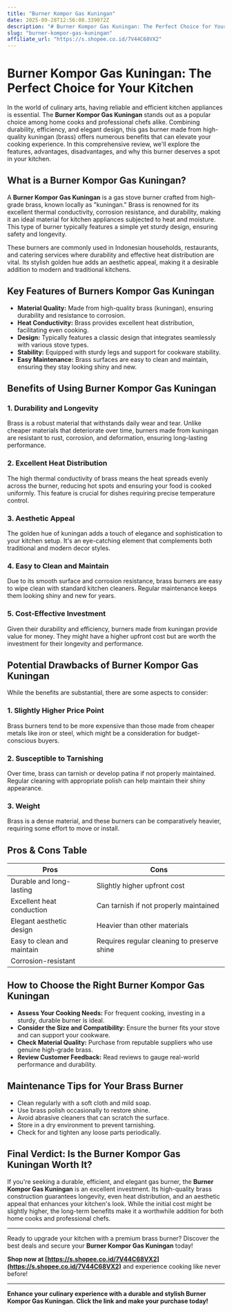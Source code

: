 ```yaml
---
title: "Burner Kompor Gas Kuningan"
date: 2025-09-28T12:56:08.339072Z
description: "# Burner Kompor Gas Kuningan: The Perfect Choice for Your Kitchen..."
slug: "burner-kompor-gas-kuningan"
affiliate_url: "https://s.shopee.co.id/7V44C68VX2"
---
```

# Burner Kompor Gas Kuningan: The Perfect Choice for Your Kitchen

In the world of culinary arts, having reliable and efficient kitchen appliances is essential. The **Burner Kompor Gas Kuningan** stands out as a popular choice among home cooks and professional chefs alike. Combining durability, efficiency, and elegant design, this gas burner made from high-quality kuningan (brass) offers numerous benefits that can elevate your cooking experience. In this comprehensive review, we'll explore the features, advantages, disadvantages, and why this burner deserves a spot in your kitchen.

## What is a Burner Kompor Gas Kuningan?

A **Burner Kompor Gas Kuningan** is a gas stove burner crafted from high-grade brass, known locally as "kuningan." Brass is renowned for its excellent thermal conductivity, corrosion resistance, and durability, making it an ideal material for kitchen appliances subjected to heat and moisture. This type of burner typically features a simple yet sturdy design, ensuring safety and longevity.

These burners are commonly used in Indonesian households, restaurants, and catering services where durability and effective heat distribution are vital. Its stylish golden hue adds an aesthetic appeal, making it a desirable addition to modern and traditional kitchens.

## Key Features of Burners Kompor Gas Kuningan

- **Material Quality:** Made from high-quality brass (kuningan), ensuring durability and resistance to corrosion.
- **Heat Conductivity:** Brass provides excellent heat distribution, facilitating even cooking.
- **Design:** Typically features a classic design that integrates seamlessly with various stove types.
- **Stability:** Equipped with sturdy legs and support for cookware stability.
- **Easy Maintenance:** Brass surfaces are easy to clean and maintain, ensuring they stay looking shiny and new.

## Benefits of Using Burner Kompor Gas Kuningan

### 1. Durability and Longevity

Brass is a robust material that withstands daily wear and tear. Unlike cheaper materials that deteriorate over time, burners made from kuningan are resistant to rust, corrosion, and deformation, ensuring long-lasting performance.

### 2. Excellent Heat Distribution

The high thermal conductivity of brass means the heat spreads evenly across the burner, reducing hot spots and ensuring your food is cooked uniformly. This feature is crucial for dishes requiring precise temperature control.

### 3. Aesthetic Appeal

The golden hue of kuningan adds a touch of elegance and sophistication to your kitchen setup. It's an eye-catching element that complements both traditional and modern decor styles.

### 4. Easy to Clean and Maintain

Due to its smooth surface and corrosion resistance, brass burners are easy to wipe clean with standard kitchen cleaners. Regular maintenance keeps them looking shiny and new for years.

### 5. Cost-Effective Investment

Given their durability and efficiency, burners made from kuningan provide value for money. They might have a higher upfront cost but are worth the investment for their longevity and performance.

## Potential Drawbacks of Burner Kompor Gas Kuningan

While the benefits are substantial, there are some aspects to consider:

### 1. Slightly Higher Price Point

Brass burners tend to be more expensive than those made from cheaper metals like iron or steel, which might be a consideration for budget-conscious buyers.

### 2. Susceptible to Tarnishing

Over time, brass can tarnish or develop patina if not properly maintained. Regular cleaning with appropriate polish can help maintain their shiny appearance.

### 3. Weight

Brass is a dense material, and these burners can be comparatively heavier, requiring some effort to move or install.

## Pros & Cons Table

| **Pros**                                     | **Cons**                                         |
|----------------------------------------------|-------------------------------------------------|
| Durable and long-lasting                    | Slightly higher upfront cost                   |
| Excellent heat conduction                   | Can tarnish if not properly maintained       |
| Elegant aesthetic design                    | Heavier than other materials                   |
| Easy to clean and maintain                  | Requires regular cleaning to preserve shine  |
| Corrosion-resistant                         |                                                 |

## How to Choose the Right Burner Kompor Gas Kuningan

- **Assess Your Cooking Needs:** For frequent cooking, investing in a sturdy, durable burner is ideal.
- **Consider the Size and Compatibility:** Ensure the burner fits your stove and can support your cookware.
- **Check Material Quality:** Purchase from reputable suppliers who use genuine high-grade brass.
- **Review Customer Feedback:** Read reviews to gauge real-world performance and durability.

## Maintenance Tips for Your Brass Burner

- Clean regularly with a soft cloth and mild soap.
- Use brass polish occasionally to restore shine.
- Avoid abrasive cleaners that can scratch the surface.
- Store in a dry environment to prevent tarnishing.
- Check for and tighten any loose parts periodically.

## Final Verdict: Is the Burner Kompor Gas Kuningan Worth It?

If you're seeking a durable, efficient, and elegant gas burner, the **Burner Kompor Gas Kuningan** is an excellent investment. Its high-quality brass construction guarantees longevity, even heat distribution, and an aesthetic appeal that enhances your kitchen's look. While the initial cost might be slightly higher, the long-term benefits make it a worthwhile addition for both home cooks and professional chefs.

---

Ready to upgrade your kitchen with a premium brass burner? Discover the best deals and secure your **Burner Kompor Gas Kuningan** today!

**Shop now at [https://s.shopee.co.id/7V44C68VX2](https://s.shopee.co.id/7V44C68VX2)** and experience cooking like never before!

---

**Enhance your culinary experience with a durable and stylish Burner Kompor Gas Kuningan. Click the link and make your purchase today!**